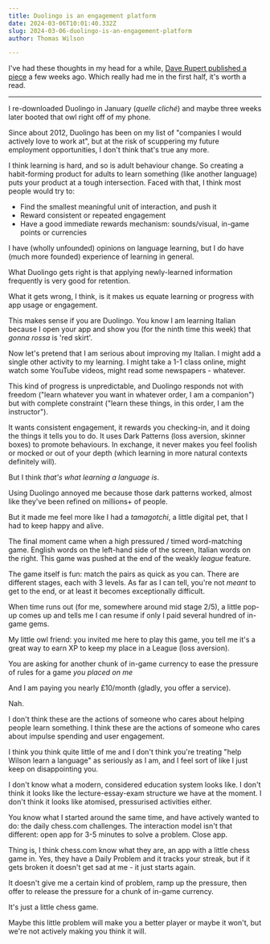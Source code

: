 ```yaml
---
title: Duolingo is an engagement platform
date: 2024-03-06T10:01:40.332Z
slug: 2024-03-06-duolingo-is-an-engagement-platform
author: Thomas Wilson

---
```

I've had these thoughts in my head for a while, [Dave Rupert published a piece](https://daverupert.com/2024/02/duolingo/) a few weeks ago.  Which really had me in the first half, it's worth a read.

---

I re-downloaded Duolingo in January (*quelle cliché*) and maybe three weeks later booted that owl right off of my phone.

Since about 2012, Duolingo has been on my list of "companies I would actively love to work at", but at the risk of scuppering my future employment opportunities, I don't think that's true any more.

I think learning is hard, and so is adult behaviour change.  So creating a habit-forming product for adults to learn something (like another language) puts your product at a tough intersection.  Faced with that, I think most people would try to:

- Find the smallest meaningful unit of interaction, and push it
- Reward consistent or repeated engagement
- Have a good immediate rewards mechanism: sounds/visual, in-game points or currencies

I have (wholly unfounded) opinions on language learning, but I do have (much more founded) experience of learning in general. 

What Duolingo gets right is that applying newly-learned information frequently is very good for retention.

What it gets wrong, I think, is it makes us equate learning or progress with app usage or engagement.  

This makes sense if you are Duolingo.  You know I am learning Italian because I open your app and show you (for the ninth time this week) that *gonna rossa* is 'red skirt'.

Now let's pretend that I am serious about improving my Italian. I might add a single other activity to my learning.  I might take a 1-1 class online, might watch some YouTube videos, might read some newspapers - whatever.  

This kind of progress is unpredictable, and Duolingo responds not with freedom ("learn whatever you want in whatever order, I am a companion") but with complete constraint ("learn these things, in this order, I am the instructor").

It wants consistent engagement, it rewards you checking-in, and it doing the things it tells you to do.  It uses Dark Patterns (loss aversion, skinner boxes) to promote behaviours. In exchange, it never makes you feel foolish or mocked or out of your depth (which learning in more natural contexts definitely will).

But I think *that's what learning a language is*.  

Using Duolingo annoyed me because those dark patterns worked, almost like they've been refined on millions+ of people.  

But it made me feel more like I had a *tamagotchi*, a little digital pet, that I had to keep happy and alive.  

The final moment came when a high pressured / timed word-matching game.  English words on the left-hand side of the screen, Italian words on the right.  This game was pushed at the end of the weakly *league* feature.  

The game itself is fun: match the pairs as quick as you can.  There are different stages, each with 3 levels.  As far as I can tell, you're not *meant* to get to the end, or at least it becomes exceptionally difficult. 

When time runs out (for me, somewhere around mid stage 2/5), a little pop-up comes up and tells me I can resume if only I paid several hundred of in-game gems. 

My little owl friend: you invited me here to play this game, you tell me it's a great way to earn XP to keep my place in a League (loss aversion).

You are asking for another chunk of in-game currency to ease the pressure of rules for a game *you placed on me*

And I am paying you nearly £10/month (gladly, you offer a service).

Nah. 

I don't think these are the actions of someone who cares about helping people learn something.  I think these are the actions of someone who cares about impulse spending and user engagement.

I think you think quite little of me and I don't think you're treating "help Wilson learn a language" as seriously as I am, and I feel sort of like I just keep on disappointing you. 

I don't know what a modern, considered education system looks like.  I don't think it looks like the lecture-essay-exam structure we have at the moment.  I don't think it looks like atomised, pressurised activities either.

You know what I started around the same time, and have actively wanted to do: the daily chess.com challenges.  The interaction model isn't that different: open app for 3-5 minutes to solve a problem.  Close app.

Thing is, I think chess.com know what they are, an app with a little chess game in.  Yes, they have a Daily Problem and it tracks your streak, but if it gets broken it doesn't get sad at me - it just starts again.  

It doesn't give me a certain kind of problem, ramp up the pressure, then offer to release the pressure for a chunk of in-game currency.

It's just a little chess game.

Maybe this little problem will make you a better player or maybe it won't, but we're not actively making you think it will. 
